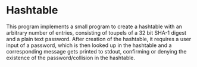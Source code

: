 Hashtable
=========
This program implements a small program to create a hashtable with an arbitrary
number of entries, consisting of toupels of a 32 bit SHA-1 digest and a plain
text password. After creation of the hashtable, it requires a user input of a
password, which is then looked up in the hashtable and a corresponding message
gets printed to stdout, confirming or denying the existence of the password/collision
in the hashtable.
